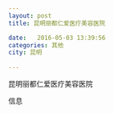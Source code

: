 ```yaml
--- 
layout: post 
title: 昆明丽都仁爱医疗美容医院

date:   2016-05-03 13:39:56 
categories: 其他  
city: 昆明
  
--- 
```

   
昆明丽都仁爱医疗美容医院

信息

